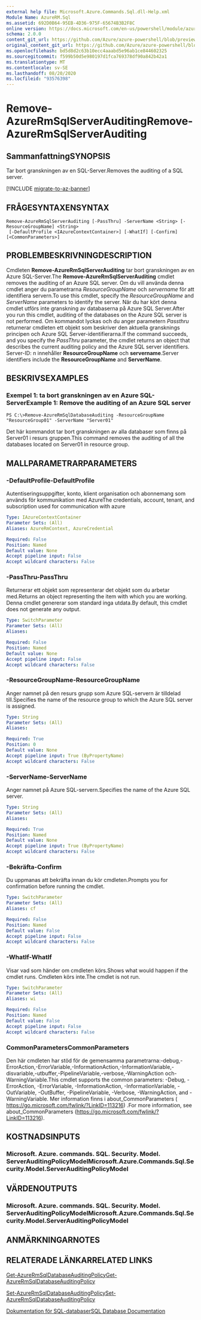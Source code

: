 ```yaml
---
external help file: Microsoft.Azure.Commands.Sql.dll-Help.xml
Module Name: AzureRM.Sql
ms.assetid: 692D0B64-95EB-4D36-975F-65674B3B2F8C
online version: https://docs.microsoft.com/en-us/powershell/module/azurerm.sql/remove-azurermsqlserverauditing
schema: 2.0.0
content_git_url: https://github.com/Azure/azure-powershell/blob/preview/src/ResourceManager/Sql/Commands.Sql/help/Remove-AzureRmSqlServerAuditing.md
original_content_git_url: https://github.com/Azure/azure-powershell/blob/preview/src/ResourceManager/Sql/Commands.Sql/help/Remove-AzureRmSqlServerAuditing.md
ms.openlocfilehash: bd5d8d2c63b10ecc4aaabd5e96ab1ce844602325
ms.sourcegitcommit: f599b50d5e980197d1fca769378df90a842b42a1
ms.translationtype: MT
ms.contentlocale: sv-SE
ms.lasthandoff: 08/20/2020
ms.locfileid: "93576398"
---
```

# <span data-ttu-id="a24c0-101">Remove-AzureRmSqlServerAuditing</span><span class="sxs-lookup"><span data-stu-id="a24c0-101">Remove-AzureRmSqlServerAuditing</span></span>

## <span data-ttu-id="a24c0-102">Sammanfattning</span><span class="sxs-lookup"><span data-stu-id="a24c0-102">SYNOPSIS</span></span>
<span data-ttu-id="a24c0-103">Tar bort granskningen av en SQL-Server.</span><span class="sxs-lookup"><span data-stu-id="a24c0-103">Removes the auditing of a SQL server.</span></span>

[!INCLUDE [migrate-to-az-banner](../../includes/migrate-to-az-banner.md)]

## <span data-ttu-id="a24c0-104">FRÅGESYNTAXEN</span><span class="sxs-lookup"><span data-stu-id="a24c0-104">SYNTAX</span></span>

```
Remove-AzureRmSqlServerAuditing [-PassThru] -ServerName <String> [-ResourceGroupName] <String>
 [-DefaultProfile <IAzureContextContainer>] [-WhatIf] [-Confirm] [<CommonParameters>]
```

## <span data-ttu-id="a24c0-105">PROBLEMBESKRIVNING</span><span class="sxs-lookup"><span data-stu-id="a24c0-105">DESCRIPTION</span></span>
<span data-ttu-id="a24c0-106">Cmdleten **Remove-AzureRmSqlServerAuditing** tar bort granskningen av en Azure SQL-Server.</span><span class="sxs-lookup"><span data-stu-id="a24c0-106">The **Remove-AzureRmSqlServerAuditing** cmdlet removes the auditing of an Azure SQL server.</span></span>
<span data-ttu-id="a24c0-107">Om du vill använda denna cmdlet anger du parametrarna *ResourceGroupName* och *servername* för att identifiera servern.</span><span class="sxs-lookup"><span data-stu-id="a24c0-107">To use this cmdlet, specify the *ResourceGroupName* and *ServerName* parameters to identify the server.</span></span>
<span data-ttu-id="a24c0-108">När du har kört denna cmdlet utförs inte granskning av databaserna på Azure SQL Server.</span><span class="sxs-lookup"><span data-stu-id="a24c0-108">After you run this cmdlet, auditing of the databases on the Azure SQL server is not performed.</span></span>
<span data-ttu-id="a24c0-109">Om kommandot lyckas och du anger parametern *Passthru* returnerar cmdleten ett objekt som beskriver den aktuella gransknings principen och Azure SQL Server-identifierarna.</span><span class="sxs-lookup"><span data-stu-id="a24c0-109">If the command succeeds, and you specify the *PassThru* parameter, the cmdlet returns an object that describes the current auditing policy and the Azure SQL server identifiers.</span></span>
<span data-ttu-id="a24c0-110">Server-ID: n innehåller **ResourceGroupName** och **servername**.</span><span class="sxs-lookup"><span data-stu-id="a24c0-110">Server identifiers include the **ResourceGroupName** and **ServerName**.</span></span>

## <span data-ttu-id="a24c0-111">BESKRIVS</span><span class="sxs-lookup"><span data-stu-id="a24c0-111">EXAMPLES</span></span>

### <span data-ttu-id="a24c0-112">Exempel 1: ta bort granskningen av en Azure SQL-Server</span><span class="sxs-lookup"><span data-stu-id="a24c0-112">Example 1: Remove the auditing of an Azure SQL server</span></span>
```
PS C:\>Remove-AzureRmSqlDatabaseAuditing -ResourceGroupName "ResourceGroup01" -ServerName "Server01"
```

<span data-ttu-id="a24c0-113">Det här kommandot tar bort granskningen av alla databaser som finns på Server01 i resurs gruppen.</span><span class="sxs-lookup"><span data-stu-id="a24c0-113">This command removes the auditing of all the databases located on Server01 in resource group.</span></span>

## <span data-ttu-id="a24c0-114">MALLPARAMETRAR</span><span class="sxs-lookup"><span data-stu-id="a24c0-114">PARAMETERS</span></span>

### <span data-ttu-id="a24c0-115">-DefaultProfile</span><span class="sxs-lookup"><span data-stu-id="a24c0-115">-DefaultProfile</span></span>
<span data-ttu-id="a24c0-116">Autentiseringsuppgifter, konto, klient organisation och abonnemang som används för kommunikation med Azure</span><span class="sxs-lookup"><span data-stu-id="a24c0-116">The credentials, account, tenant, and subscription used for communication with azure</span></span>

```yaml
Type: IAzureContextContainer
Parameter Sets: (All)
Aliases: AzureRmContext, AzureCredential

Required: False
Position: Named
Default value: None
Accept pipeline input: False
Accept wildcard characters: False
```

### <span data-ttu-id="a24c0-117">-PassThru</span><span class="sxs-lookup"><span data-stu-id="a24c0-117">-PassThru</span></span>
<span data-ttu-id="a24c0-118">Returnerar ett objekt som representerar det objekt som du arbetar med.</span><span class="sxs-lookup"><span data-stu-id="a24c0-118">Returns an object representing the item with which you are working.</span></span>
<span data-ttu-id="a24c0-119">Denna cmdlet genererar som standard inga utdata.</span><span class="sxs-lookup"><span data-stu-id="a24c0-119">By default, this cmdlet does not generate any output.</span></span>

```yaml
Type: SwitchParameter
Parameter Sets: (All)
Aliases:

Required: False
Position: Named
Default value: None
Accept pipeline input: False
Accept wildcard characters: False
```

### <span data-ttu-id="a24c0-120">-ResourceGroupName</span><span class="sxs-lookup"><span data-stu-id="a24c0-120">-ResourceGroupName</span></span>
<span data-ttu-id="a24c0-121">Anger namnet på den resurs grupp som Azure SQL-servern är tilldelad till.</span><span class="sxs-lookup"><span data-stu-id="a24c0-121">Specifies the name of the resource group to which the Azure SQL server is assigned.</span></span>

```yaml
Type: String
Parameter Sets: (All)
Aliases:

Required: True
Position: 0
Default value: None
Accept pipeline input: True (ByPropertyName)
Accept wildcard characters: False
```

### <span data-ttu-id="a24c0-122">-ServerName</span><span class="sxs-lookup"><span data-stu-id="a24c0-122">-ServerName</span></span>
<span data-ttu-id="a24c0-123">Anger namnet på Azure SQL-servern.</span><span class="sxs-lookup"><span data-stu-id="a24c0-123">Specifies the name of the Azure SQL server.</span></span>

```yaml
Type: String
Parameter Sets: (All)
Aliases:

Required: True
Position: Named
Default value: None
Accept pipeline input: True (ByPropertyName)
Accept wildcard characters: False
```

### <span data-ttu-id="a24c0-124">-Bekräfta</span><span class="sxs-lookup"><span data-stu-id="a24c0-124">-Confirm</span></span>
<span data-ttu-id="a24c0-125">Du uppmanas att bekräfta innan du kör cmdleten.</span><span class="sxs-lookup"><span data-stu-id="a24c0-125">Prompts you for confirmation before running the cmdlet.</span></span>

```yaml
Type: SwitchParameter
Parameter Sets: (All)
Aliases: cf

Required: False
Position: Named
Default value: False
Accept pipeline input: False
Accept wildcard characters: False
```

### <span data-ttu-id="a24c0-126">-WhatIf</span><span class="sxs-lookup"><span data-stu-id="a24c0-126">-WhatIf</span></span>
<span data-ttu-id="a24c0-127">Visar vad som händer om cmdleten körs.</span><span class="sxs-lookup"><span data-stu-id="a24c0-127">Shows what would happen if the cmdlet runs.</span></span>
<span data-ttu-id="a24c0-128">Cmdleten körs inte.</span><span class="sxs-lookup"><span data-stu-id="a24c0-128">The cmdlet is not run.</span></span>

```yaml
Type: SwitchParameter
Parameter Sets: (All)
Aliases: wi

Required: False
Position: Named
Default value: False
Accept pipeline input: False
Accept wildcard characters: False
```

### <span data-ttu-id="a24c0-129">CommonParameters</span><span class="sxs-lookup"><span data-stu-id="a24c0-129">CommonParameters</span></span>
<span data-ttu-id="a24c0-130">Den här cmdleten har stöd för de gemensamma parametrarna:-debug,-ErrorAction,-ErrorVariable,-InformationAction,-InformationVariable,-disvariable,-utbuffer,-PipelineVariable,-verbose,-WarningAction och-WarningVariable.</span><span class="sxs-lookup"><span data-stu-id="a24c0-130">This cmdlet supports the common parameters: -Debug, -ErrorAction, -ErrorVariable, -InformationAction, -InformationVariable, -OutVariable, -OutBuffer, -PipelineVariable, -Verbose, -WarningAction, and -WarningVariable.</span></span> <span data-ttu-id="a24c0-131">Mer information finns i about_CommonParameters ( https://go.microsoft.com/fwlink/?LinkID=113216) .</span><span class="sxs-lookup"><span data-stu-id="a24c0-131">For more information, see about_CommonParameters (https://go.microsoft.com/fwlink/?LinkID=113216).</span></span>

## <span data-ttu-id="a24c0-132">KOSTNADS</span><span class="sxs-lookup"><span data-stu-id="a24c0-132">INPUTS</span></span>

### <span data-ttu-id="a24c0-133">Microsoft. Azure. commands. SQL. Security. Model. ServerAuditingPolicyModel</span><span class="sxs-lookup"><span data-stu-id="a24c0-133">Microsoft.Azure.Commands.Sql.Security.Model.ServerAuditingPolicyModel</span></span>

## <span data-ttu-id="a24c0-134">VÄRDEN</span><span class="sxs-lookup"><span data-stu-id="a24c0-134">OUTPUTS</span></span>

### <span data-ttu-id="a24c0-135">Microsoft. Azure. commands. SQL. Security. Model. ServerAuditingPolicyModel</span><span class="sxs-lookup"><span data-stu-id="a24c0-135">Microsoft.Azure.Commands.Sql.Security.Model.ServerAuditingPolicyModel</span></span>

## <span data-ttu-id="a24c0-136">ANMÄRKNINGAR</span><span class="sxs-lookup"><span data-stu-id="a24c0-136">NOTES</span></span>

## <span data-ttu-id="a24c0-137">RELATERADE LÄNKAR</span><span class="sxs-lookup"><span data-stu-id="a24c0-137">RELATED LINKS</span></span>

[<span data-ttu-id="a24c0-138">Get-AzureRmSqlDatabaseAuditingPolicy</span><span class="sxs-lookup"><span data-stu-id="a24c0-138">Get-AzureRmSqlDatabaseAuditingPolicy</span></span>](./Get-AzureRmSqlDatabaseAuditingPolicy.md)

[<span data-ttu-id="a24c0-139">Set-AzureRmSqlDatabaseAuditingPolicy</span><span class="sxs-lookup"><span data-stu-id="a24c0-139">Set-AzureRmSqlDatabaseAuditingPolicy</span></span>](./Set-AzureRmSqlDatabaseAuditingPolicy.md)

[<span data-ttu-id="a24c0-140">Dokumentation för SQL-databaser</span><span class="sxs-lookup"><span data-stu-id="a24c0-140">SQL Database Documentation</span></span>](https://docs.microsoft.com/azure/sql-database/)


